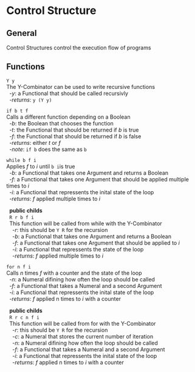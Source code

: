 # Control Structure

## General
Control Structures control the execution flow of programs

## Functions
`Y y`  
The Y-Combinator can be used to write recursive functions  
&nbsp;&nbsp;-*y*: a Functional that should be called recursivly  
&nbsp;&nbsp;-*returns*: `y (Y y)`

`if b t f`  
Calls a different function depending on a Boolean  
&nbsp;&nbsp;-*b*: the Boolean that chooses the function  
&nbsp;&nbsp;-*t*: the Functional that should be returned if *b* is true  
&nbsp;&nbsp;-*f*: the Functional that should be returned if *b* is false  
&nbsp;&nbsp;-*returns*: either *t* or *f*  
&nbsp;&nbsp;-*note*: `if b` does the same as `b`

`while b f i`  
Applies *f* to *i* until `b i`is true  
&nbsp;&nbsp;-*b*: a Functional that takes one Argument and returns a Boolean  
&nbsp;&nbsp;-*f*: a Functional that takes one Argument that should be applied multiple times to *i*  
&nbsp;&nbsp;-*i*: a Functional that repressents the inital state of the loop  
&nbsp;&nbsp;-*returns*: *f* applied multiple times to *i*  
 
&nbsp;&nbsp;**public childs**  
&nbsp;&nbsp;`R r b f i`  
&nbsp;&nbsp;This function will be called from while with the Y-Combinator  
&nbsp;&nbsp;&nbsp;&nbsp;-*r*: this should be `Y R` for the recursion  
&nbsp;&nbsp;&nbsp;&nbsp;-*b*: a Functional that takes one Argument and returns a Boolean  
&nbsp;&nbsp;&nbsp;&nbsp;-*f*: a Functional that takes one Argument that should be applied to *i*  
&nbsp;&nbsp;&nbsp;&nbsp;-*i*: a Functional that repressents the state of the loop  
&nbsp;&nbsp;&nbsp;&nbsp;-*returns*: *f* applied multiple times to *i* 

`for n f i`  
Calls *n* times *f* with a counter and the state of the loop  
&nbsp;&nbsp;-*n*: a Numeral difining how often the loop should be called  
&nbsp;&nbsp;-*f*: a Functional that takes a Numeral and a second Argument  
&nbsp;&nbsp;-*i*: a Functional that repressents the inital state of the loop  
&nbsp;&nbsp;-*returns*: *f* applied n times to *i* with a counter

&nbsp;&nbsp;**public childs**  
&nbsp;&nbsp;`R r c n f i`  
&nbsp;&nbsp;This function will be called from for with the Y-Combinator  
&nbsp;&nbsp;&nbsp;&nbsp;-*r*: this should be `Y R` for the recursion  
&nbsp;&nbsp;&nbsp;&nbsp;-*c*: a Numeral that stores the current number of iteration  
&nbsp;&nbsp;&nbsp;&nbsp;-*n*: a Numeral difining how often the loop should be called  
&nbsp;&nbsp;&nbsp;&nbsp;-*f*: a Functional that takes a Numeral and a second Argument  
&nbsp;&nbsp;&nbsp;&nbsp;-*i*: a Functional that repressents the inital state of the loop  
&nbsp;&nbsp;&nbsp;&nbsp;-*returns*: *f* applied n times to *i* with a counter
